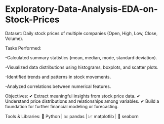 # Exploratory-Data-Analysis-EDA-on-Stock-Prices
Dataset: Daily stock prices of multiple companies (Open, High, Low, Close, Volume).

Tasks Performed:

-Calculated summary statistics (mean, median, mode, standard deviation).

-Visualized data distributions using histograms, boxplots, and scatter plots.

-Identified trends and patterns in stock movements.

-Analyzed correlations between numerical features.

Objectives:
✔ Extract meaningful insights from stock price data.
✔ Understand price distributions and relationships among variables.
✔ Build a foundation for further financial modeling or forecasting.

Tools & Libraries:
🐍 Python | 📊 pandas | 📈 matplotlib | 🎨 seaborn
